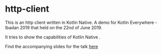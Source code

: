 # http-client
This is an http client written in Kotlin Native. A demo for Kotlin Everywhere - Ibadan 2019 that held on the 22nd of June 2019.

It tries to show the capabilities of Kotlin Native .

Find the accompanying slides for the talk [here](https://docs.google.com/presentation/d/1rYP2lrotuAEfmQbawmQmLuKTHxtWrjhBjd0bhtr_wZY/edit?usp=sharing)

